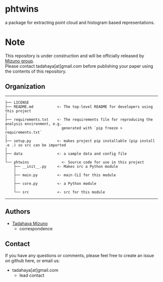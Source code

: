 # phtwins
a package for extracting point cloud and histogram based representations.  

# Note
This repository is under construction and will be officially released by [Mizuno group](https://github.com/mizuno-group).  
Please contact tadahaya[at]gmail.com before publishing your paper using the contents of this repository.  

## Organization
------------  

    ├── LICENSE  
    ├── README.md           <- The top-level README for developers using this project  
    │  
    ├── requirements.txt    <- The requirements file for reproducing the analysis environment, e.g.  
    │                         generated with `pip freeze > requirements.txt`  
    │  
    ├── setup.py            <- makes project pip installable (pip install -e .) so src can be imported  
    │  
    ├── data                <- a sample data and config file  
    │  
    └── phtwins               <- Source code for use in this project  
        ├── __init__.py     <- Makes src a Python module  
        │  
        ├── main.py         <- main CLI for this module  
        │  
        ├── core.py         <- a Python module  
        │  
        └── src             <- src for this module  

------------

## Authors
- [Tadahaya Mizuno](https://github.com/tadahayamiz)  
    - correspondence  

## Contact
If you have any questions or comments, please feel free to create an issue on github here, or email us:  
- tadahaya[at]gmail.com  
    - lead contact  